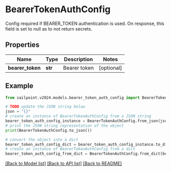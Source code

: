 # BearerTokenAuthConfig

Config required if BEARER_TOKEN authentication is used. On response, this field is set to null as to not return secrets.

## Properties

Name | Type | Description | Notes
------------ | ------------- | ------------- | -------------
**bearer_token** | **str** | Bearer token | [optional] 

## Example

```python
from sailpoint.v2024.models.bearer_token_auth_config import BearerTokenAuthConfig

# TODO update the JSON string below
json = "{}"
# create an instance of BearerTokenAuthConfig from a JSON string
bearer_token_auth_config_instance = BearerTokenAuthConfig.from_json(json)
# print the JSON string representation of the object
print(BearerTokenAuthConfig.to_json())

# convert the object into a dict
bearer_token_auth_config_dict = bearer_token_auth_config_instance.to_dict()
# create an instance of BearerTokenAuthConfig from a dict
bearer_token_auth_config_from_dict = BearerTokenAuthConfig.from_dict(bearer_token_auth_config_dict)
```
[[Back to Model list]](../README.md#documentation-for-models) [[Back to API list]](../README.md#documentation-for-api-endpoints) [[Back to README]](../README.md)


